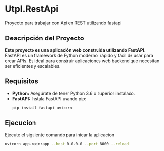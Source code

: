 # Utpl.RestApi
Proyecto para trabajar con Api en REST utilizando fastapi


## Descripción del Proyecto

**Este proyecto es una aplicación web construida utilizando FastAPI.** FastAPI es un framework de Python moderno, rápido y fácil de usar para crear APIs. Es ideal para construir aplicaciones web backend que necesitan ser eficientes y escalables.

## Requisitos

* **Python:** Asegúrate de tener Python 3.6 o superior instalado.
* **FastAPI:** Instala FastAPI usando pip:
  ```bash
  pip install fastapi uvicorn

## Ejecucion
Ejecute el siguiente comando para inicar la aplicacion
  ```bash
  uvicorn app.main:app --host 0.0.0.0 --port 8000 --reload